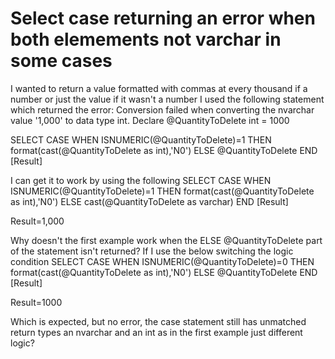 
# Select case returning an error when both elemements not varchar in some cases

I wanted to return a value formatted with commas at every thousand if a number or just the value if it wasn't a number
I used the following statement which returned the error: Conversion failed when converting the nvarchar value '1,000' to data type int.
Declare @QuantityToDelete int = 1000

SELECT CASE 
    WHEN ISNUMERIC(@QuantityToDelete)=1 
        THEN format(cast(@QuantityToDelete as int),'N0') 
        ELSE @QuantityToDelete 
END [Result]

I can get it to work by using the following
SELECT CASE 
    WHEN ISNUMERIC(@QuantityToDelete)=1 
        THEN format(cast(@QuantityToDelete as int),'N0') 
        ELSE cast(@QuantityToDelete as varchar) 
END [Result]


Result=1,000

Why doesn't the first example work when the ELSE @QuantityToDelete part of the statement isn't returned?
If I use the below switching the logic condition
SELECT CASE 
    WHEN ISNUMERIC(@QuantityToDelete)=0 
        THEN format(cast(@QuantityToDelete as int),'N0') 
        ELSE @QuantityToDelete 
END [Result]



Result=1000

Which is expected, but no error, the case statement still has unmatched return types an nvarchar and an int as in the first example just different logic?


        